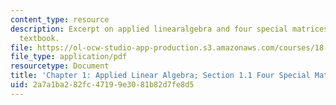 ```yaml
---
content_type: resource
description: Excerpt on applied linearalgebra and four special matrices from the course
  textbook.
file: https://ol-ocw-studio-app-production.s3.amazonaws.com/courses/18-085-computational-science-and-engineering-i-fall-2008/2a7a1ba282fc47199e3081b82d7fe8d5_cse11.pdf
file_type: application/pdf
resourcetype: Document
title: 'Chapter 1: Applied Linear Algebra; Section 1.1 Four Special Matrices'
uid: 2a7a1ba2-82fc-4719-9e30-81b82d7fe8d5
---
```

